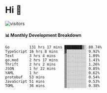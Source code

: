 # Hi 👋
 
![visitors](https://visitor-badge.glitch.me/badge?page_id=sorcererxw.sorcererx)

#### 📊 Monthly Development Breakdown

<!--START_SECTION:waka-->
```text
Go         131 hrs 17 mins ████████▒░ 80.74%
TypeScript 16 hrs 8 mins   ▓░░░░░░░░░ 9.92%
Text       3 hrs 4 mins    ▒░░░░░░░░░ 1.89%
go.mod     2 hrs 17 mins   ▒░░░░░░░░░ 1.41%
Thrift     2 hrs 2 mins    ▒░░░░░░░░░ 1.26%
JSON       1 hr 22 mins    ▒░░░░░░░░░ 0.85%
YAML       1 hr            ▒░░░░░░░░░ 0.62%
protobuf   53 mins         ▒░░░░░░░░░ 0.54%
JavaScript 51 mins         ▒░░░░░░░░░ 0.53%
TOML       36 mins         ▒░░░░░░░░░ 0.38%
```
<!--END_SECTION:waka-->
